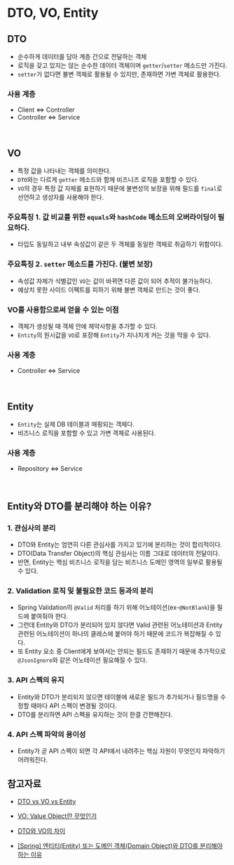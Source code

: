 # DTO, VO, Entity

## DTO

- 순수하게 데이터를 담아 계층 간으로 전달하는 객체
- 로직을 갖고 있지는 않는 순수한 데이터 객체이며 `getter`/`setter` 메소드만 가진다.
- `setter`가 없다면 불변 객체로 활용될 수 있지만, 존재하면 가변 객체로 활용한다.

### 사용 계층

- Client <=> Controller
- Controller <=> Service

<br/>

## VO

- 특정 값을 나타내는 객체를 의미한다.
- `DTO`와는 다르게 `getter` 메소드와 함께 비즈니즈 로직을 포함할 수 있다.
- `VO`의 경우 특정 값 자체를 표현하기 때문에 불변성의 보장을 위해 필드를 `final`로 선언하고 생성자를 사용해야 한다.

### 주요특징 1. 값 비교를 위한 `equals`와 `hashCode` 메소드의 오버라이딩이 필요하다.

- 타입도 동일하고 내부 속성값이 같은 두 객체를 동일한 객체로 취급하기 위함이다.

### 주요특징 2. `setter` 메소드를 가진다. (불변 보장)

- 속성값 자체가 식별값인 `VO`는 값이 바뀌면 다른 값이 되어 추적이 불가능하다.
- 예상치 못한 사이드 이펙트를 피하기 위해 불변 객체로 만드는 것이 좋다.

### VO를 사용함으로써 얻을 수 있는 이점

- 객체가 생성될 때 객체 안에 제약사항을 추가할 수 있다.
- `Entity`의 원시값을 `VO`로 포장해 `Entity`가 지나치게 커는 것을 막을 수 있다.

### 사용 계층

- Controller <=> Service

<br/>

## Entity

- `Entity`는 실제 DB 테이블과 매핑되는 객체다.
- 비즈니스 로직을 포함할 수 있고 가변 객체로 사용된다.

### 사용 계층

- Repository <=> Service

<br/>

## Entity와 DTO를 분리해야 하는 이유?

### 1. 관심사의 분리

- DTO와 Entity는 엄연히 다른 관심사를 가지고 있기에 분리하는 것이 합리적이다.
- DTO(Data Transfer Object)의 핵심 관심사는 이름 그대로 데이터의 전달이다.
- 반면, Entity는 핵심 비즈니스 로직을 담는 비즈니스 도메인 영역의 일부로 활용될 수 있다.

### 2. Validation 로직 및 불필요한 코드 등과의 분리

- Spring Validation의 `@Valid` 처리를 하기 위해 어노테이션(ex-`@NotBlank`)을 필드에 붙여줘야 한다.
- 그런데 Entity와 DTO가 분리되어 있지 않다면 Valid 관련된 어노테이션과 Entity 관련된 어노테이션이 하나의 클래스에 붙어야 하기 때문에 코드가 복잡해질 수 있다.
- 또 Entity 요소 중 Client에게 보여서는 안되는 필드도 존재하기 때문에 추가적으로 `@JsonIgnore`와 같은 어노테이션 필요해질 수 있다.

### 3. API 스펙의 유지

- Entity와 DTO가 분리되지 않으면 테이블에 새로운 필드가 추가되거나 필드명을 수정할 때마다 API 스펙이 변경될 것이다.
- DTO를 분리하면 API 스펙을 유지하는 것이 한결 간편해진다. 

### 4. API 스펙 파악의 용이성

- Entity가 곧 API 스펙이 되면 각 API에서 내려주는 핵심 자원이 무엇인지 파악하기 어려워진다.

## 참고자료

- [DTO vs VO vs Entity](https://tecoble.techcourse.co.kr/post/2021-05-16-dto-vs-vo-vs-entity/)

- [VO: Value Object란 무엇인가](https://tecoble.techcourse.co.kr/post/2020-06-11-value-object/)

- [DTO와 VO의 차이](https://maenco.tistory.com/entry/Java-DTO%EC%99%80-VO%EC%9D%98-%EC%B0%A8%EC%9D%B4)

- [[Spring] 엔티티(Entity) 또는 도메인 객체(Domain Object)와 DTO를 분리해야 하는 이유](https://mangkyu.tistory.com/m/192)
